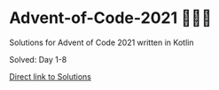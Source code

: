 # Advent-of-Code-2021 🎄🌟🎅
Solutions for Advent of Code 2021 written in Kotlin

Solved: Day 1-8

[Direct link to Solutions](https://github.com/patrick-elmquist/Advent-of-Code-2021/tree/main/src/main/kotlin)
